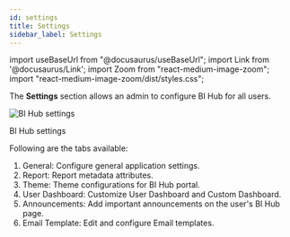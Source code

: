 ```yaml
---
id: settings
title: Settings
sidebar_label: Settings
---
```


import useBaseUrl from "@docusaurus/useBaseUrl";
import Link from '@docusaurus/Link';
import Zoom from "react-medium-image-zoom";
import "react-medium-image-zoom/dist/styles.css";

The **Settings** section allows an admin to configure BI Hub for all users.

  <div class="center">
    <Zoom>
      <img alt="BI Hub settings" src={useBaseUrl('doc-images/admin-guide/settings/settings-general.png')}/>
    </Zoom>
    <p>BI Hub settings</p>
  </div>

Following are the tabs available:

1. <Link to={useBaseUrl('docs/admin-guide/settings/general')}>General</Link>: Configure general application settings.
1. <Link to={useBaseUrl('docs/admin-guide/settings/report')}>Report</Link>: Report metadata attributes.
1. <Link to={useBaseUrl('docs/admin-guide/settings/theme')}>Theme</Link>: Theme configurations for BI Hub portal.
1. <Link to={useBaseUrl('docs/admin-guide/settings/user-dashboard')}>User Dashboard</Link>: Customize User Dashboard and Custom Dashboard.
1. <Link to={useBaseUrl('docs/admin-guide/settings/#')}>Announcements</Link>: Add important announcements on the user's BI Hub page.
1. <Link to={useBaseUrl('docs/admin-guide/settings/email-template')}>Email Template</Link>: Edit and configure Email templates.
